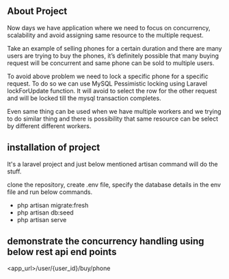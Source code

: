 ## About Project

Now days we have application where we need to focus on concurrency, scalability and avoid assigning same resource to the multiple request.

Take an example of selling phones for a certain duration and there are many users are trying to buy the phones, it’s definitely possible that many buying request will be concurrent and same phone can be sold to multiple users.

To avoid above problem we need to lock a specific phone for a specific request. To do so we can use MySQL Pessimistic locking using Laravel lockForUpdate function. It will avoid to select the row for the other request and will be locked till the mysql transaction completes.

Even same thing can be used when we have multiple workers and we trying to do similar thing and there is possibility that same resource can be select by different different workers.


## installation of project

It's a laravel project and just below mentioned artisan command will do the stuff.

clone the repository, create .env file, specify the database details in the env file and run below commands.

- php artisan migrate:fresh
- php artisan db:seed
- php artisan serve

## demonstrate the concurrency handling using below rest api end points

<app_url>/user/{user_id}/buy/phone


